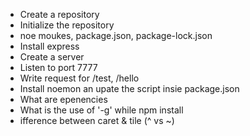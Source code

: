 - Create a repository
- Initialize the repository 
- noe moukes, package.json, package-lock.json 
- Install express
- Create a server
- Listen to port 7777
- Write request for /test, /hello
- Install noemon an upate the script insie package.json
- What are epenencies
- What is the use of '-g' while npm install
- ifference between caret & tile (^ vs ~) 